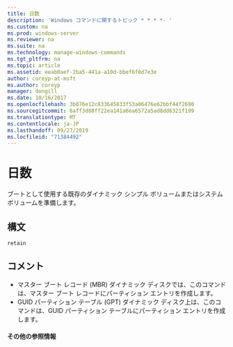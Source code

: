 ```yaml
---
title: 日数
description: 'Windows コマンドに関するトピック * * * *- '
ms.custom: na
ms.prod: windows-server
ms.reviewer: na
ms.suite: na
ms.technology: manage-windows-commands
ms.tgt_pltfrm: na
ms.topic: article
ms.assetid: eeab0aef-2ba5-441a-a10d-bbef6f0d7e3e
author: coreyp-at-msft
ms.author: coreyp
manager: dongill
ms.date: 10/16/2017
ms.openlocfilehash: 3b076e12c833645833f53a06476e62bbf44f2690
ms.sourcegitcommit: 6aff3d88ff22ea141a6ea6572a5ad8dd6321f199
ms.translationtype: MT
ms.contentlocale: ja-JP
ms.lasthandoff: 09/27/2019
ms.locfileid: "71384492"
---
```

# <a name="retain"></a>日数



ブートとして使用する既存のダイナミック シンプル ボリュームまたはシステム ボリュームを準備します。

## <a name="syntax"></a>構文

```
retain
```

## <a name="remarks"></a>コメント

-   マスター ブート レコード (MBR) ダイナミック ディスクでは、このコマンドは、マスター ブート レコードにパーティション エントリを作成します。
-   GUID パーティション テーブル (GPT) ダイナミック ディスク上は、このコマンドは、GUID パーティション テーブルにパーティション エントリを作成します。

#### <a name="additional-references"></a>その他の参照情報

